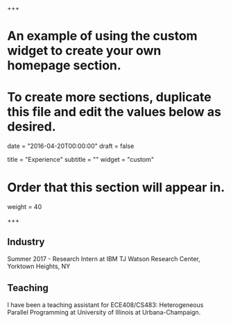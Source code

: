 +++
# An example of using the custom widget to create your own homepage section.
# To create more sections, duplicate this file and edit the values below as desired.

date = "2016-04-20T00:00:00"
draft = false

title = "Experience"
subtitle = ""
widget = "custom"

# Order that this section will appear in.
weight = 40

+++

## Industry

Summer 2017 - Research Intern at IBM TJ Watson Research Center, Yorktown Heights, NY

## Teaching

I have been a teaching assistant for ECE408/CS483: Heterogeneous Parallel Programming at University of Illinois at Urbana-Champaign.